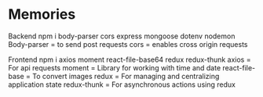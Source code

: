 # Memories
Backend
    npm i body-parser cors express mongoose dotenv nodemon
        Body-parser = to send post requests
        cors = enables cross origin requests

Frontend
    npm i axios moment react-file-base64 redux redux-thunk
        axios = For api requests
        moment = Library for working with time and date
        react-file-base = To convert images
        redux = For managing and centralizing application state
        redux-thunk = For asynchronous actions using redux
